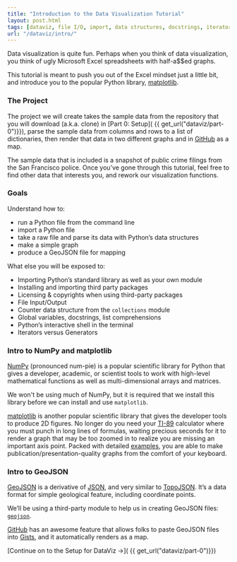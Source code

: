 ```yaml
---
title: "Introduction to the Data Visualization Tutorial"
layout: post.html
tags: [dataviz, file I/O, import, data structures, docstrings, iterators, generators, licensing, shell, packages]
url: "/dataviz/intro/"
---
```


Data visualization is quite fun. Perhaps when you think of data visualization, you think of ugly Microsoft Excel spreadsheets with half-a$$ed graphs.

This tutorial is meant to push you out of the Excel mindset just a little bit, and introduce you to the popular Python library, [matplotlib](http://matplotlib.org/). 

### The Project

The project we will create takes the sample data from the repository that you will download (a.k.a. clone) in [Part 0: Setup]( {{ get_url("dataviz/part-0")}}), parse the sample data from columns and rows to a list of dictionaries, then render that data in two different graphs and in [GitHub](http://gist.github.com) as a map.

The sample data that is included is a snapshot of public crime filings from the San Francisco police. Once you’ve gone through this tutorial, feel free to find other data that interests you, and rework our visualization functions.

### Goals

Understand how to:

* run a Python file from the command line
* import a Python file
* take a raw file and parse its data with Python’s data structures
* make a simple graph
* produce a GeoJSON file for mapping

What else you will be exposed to:

* Importing Python’s standard library as well as your own module
* Installing and importing third party packages
* Licensing & copyrights when using third-party packages
* File Input/Output
* Counter data structure from the `collections` module
* Global variables, docstrings, list comprehensions
* Python’s interactive shell in the terminal
* Iterators versus Generators

### Intro to NumPy and matplotlib

[NumPy](http://www.numpy.org/) (pronounced num-pie) is a popular scientific library for Python that gives a developer, academic, or scientist tools to work with high-level mathematical functions as well as multi-dimensional arrays and matrices. 

We won't be using much of NumPy, but it is required that we install this library before we can install and use `matplotlib`.

[matplotlib](http://matplotlib.org/) is another popular scientific library that gives the developer tools to produce 2D figures. No longer do you need your [TI-89](http://www.amazon.com/Texas-Instruments-Titanium-Calculator-Packaging/dp/B0001EMLZ2) calculator where you must punch in long lines of formulas, waiting precious seconds for it to render a graph that may be too zoomed in to realize you are missing an important axis point. Packed with detailed [examples](http://matplotlib.org/examples/index.html), you are able to make publication/presentation-quality graphs from the comfort of your keyboard.

### Intro to GeoJSON

[GeoJSON](http://en.wikipedia.org/wiki/GeoJSON) is a derivative of [JSON](http://en.wikipedia.org/wiki/JSON), and very similar to [TopoJSON](http://en.wikipedia.org/wiki/Topojson).  It’s a data format for simple geological feature, including coordinate points.

We’ll be using a third-party module to help us in creating GeoJSON files: [`geojson`](https://pypi.python.org/pypi/geojson/1.0).  

[GitHub](https://github.com) has an awesome feature that allows folks to paste GeoJSON files into [Gists](https://gist.github.com), and it automatically renders as a map.

[Continue on to the Setup for DataViz &rarr;]( {{ get_url("dataviz/part-0")}})
